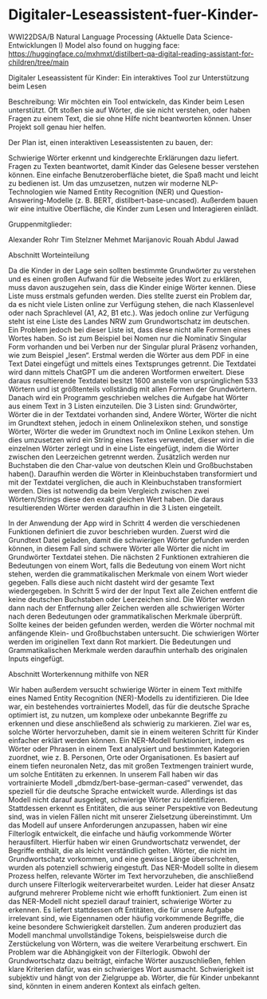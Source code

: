 # Digitaler-Leseassistent-fuer-Kinder-
WWI22DSA/B Natural Language Processing (Aktuelle Data Science-Entwicklungen I)
Model also found on hugging face:
https://huggingface.co/mxhmxt/distilbert-qa-digital-reading-assistant-for-children/tree/main

Digitaler Leseassistent für Kinder: 
Ein interaktives Tool zur Unterstützung beim Lesen


Beschreibung:
Wir möchten ein Tool entwickeln, das Kinder beim Lesen unterstützt. Oft stoßen sie auf Wörter, die sie nicht verstehen, oder haben Fragen zu einem Text, die sie ohne Hilfe nicht beantworten können. Unser Projekt soll genau hier helfen.


Der Plan ist, einen interaktiven Leseassistenten zu bauen, der:

Schwierige Wörter erkennt und kindgerechte Erklärungen dazu liefert.
Fragen zu Texten beantwortet, damit Kinder das Gelesene besser verstehen können.
Eine einfache Benutzeroberfläche bietet, die Spaß macht und leicht zu bedienen ist.
Um das umzusetzen, nutzen wir moderne NLP-Technologien wie Named Entity Recognition (NER) und Question-Answering-Modelle (z. B. BERT, distilbert-base-uncased). Außerdem bauen wir eine intuitive Oberfläche, die Kinder zum Lesen und Interagieren einlädt.

Gruppenmitglieder:

Alexander Rohr
Tim Stelzner
Mehmet Marijanovic
Rouah Abdul Jawad



Abschnitt Worteinteilung

Da die Kinder in der Lage sein sollten bestimmte Grundwörter zu verstehen und es einen großen Aufwand für die Webseite jedes Wort zu erklären, muss davon auszugehen sein, dass die Kinder einige Wörter kennen. Diese Liste muss erstmals gefunden werden. Dies stellte zuerst ein Problem dar, da es nicht viele Listen online zur Verfügung stehen, die nach Klassenlevel oder nach Sprachlevel (A1, A2, B1 etc.). Was jedoch online zur Verfügung steht ist eine Liste des Landes NRW zum Grundwortschatz im deutschen. Ein Problem jedoch bei dieser Liste ist, dass diese nicht alle Formen eines Wortes haben. So ist zum Beispiel bei Nomen nur die Nominativ Singular Form vorhanden und bei Verben nur der Singular plural Präsenz vorhanden, wie zum Beispiel „lesen“.
Erstmal werden die Wörter aus dem PDF in eine Text Datei eingefügt und mittels eines Textsprunges getrennt. Die Textdatei wird dann mittels ChatGPT um die anderen Wortformen erweitert. Diese daraus resultierende Textdatei besitzt 1600  anstelle von ursprünglichen 533 Wörtern und ist größtenteils vollständig mit allen Formen der Grundwörtern.
Danach wird ein Programm geschrieben welches die Aufgabe hat Wörter aus einem Text in 3 Listen einzuteilen. Die 3 Listen sind: Grundwörter, Wörter die in der Textdatei vorhanden sind, Andere Wörter, Wörter die nicht im Grundtext stehen, jedoch in einem Onlinelexikon stehen, und sonstige Wörter, Wörter die weder im Grundtext noch im Online Lexikon stehen. Um dies umzusetzen wird ein String eines Textes verwendet, dieser wird in die einzelnen Wörter zerlegt und in eine Liste eingefügt, indem die Wörter zwischen den Leerzeichen getrennt werden. Zusätzlich werden nur Buchstaben die den Char-value von deutschen Klein und Großbuchstaben haben(). Daraufhin werden die Wörter in Kleinbuchstaben transformiert und mit der Textdatei verglichen, die auch in Kleinbuchstaben transformiert werden. Dies ist notwendig da beim Vergleich zwischen zwei Wörtern/Strings diese den exakt gleichen Wert haben. Die daraus resultierenden Wörter werden daraufhin in die 3 Listen eingeteilt. 

In der Anwendung der App wird in Schritt 4 werden die verschiedenen Funktionen definiert die zuvor beschrieben wurden. Zuerst wird die Grundtext Datei geladen, damit die schwierigen Wörter gefunden werden können, in diesem Fall sind schwere Wörter alle Wörter die nicht im Grundwörter Textdatei stehen. Die nächsten 2 Funktionen extrahieren die Bedeutungen von einem Wort, falls die Bedeutung von einem Wort nicht stehen, werden die grammatikalischen Merkmale von einem Wort wieder gegeben. Falls diese auch nicht dasteht wird der gesamte Text wiedergegeben. In Schritt 5 wird der der Input Text alle Zeichen entfernt die keine deutschen Buchstaben  oder Leerzeichen sind. Die Wörter werden dann nach der Entfernung aller Zeichen werden alle schwierigen Wörter nach deren Bedeutungen oder grammatikalischen Merkmale überprüft. Sollte keines der beiden gefunden werden, werden die Wörter nochmal mit anfängende Klein- und Großbuchstaben untersucht. Die schwierigen Wörter werden im originellen Text dann Rot markiert. Die Bedeutungen und Grammatikalischen Merkmale werden daraufhin unterhalb des originalen Inputs eingefügt.

Abschnitt Worterkennung mithilfe von NER

Wir haben außerdem versucht schwierige Wörter in einem Text mithilfe eines Named Entity Recognition (NER)-Modells zu identifizieren. Die Idee war, ein bestehendes vortrainiertes Modell, das für die deutsche Sprache optimiert ist, zu nutzen, um komplexe oder unbekannte Begriffe zu erkennen und diese anschließend als schwierig zu markieren. Ziel war es, solche Wörter hervorzuheben, damit sie in einem weiteren Schritt für Kinder einfacher erklärt werden können.
Ein NER-Modell funktioniert, indem es Wörter oder Phrasen in einem Text analysiert und bestimmten Kategorien zuordnet, wie z. B. Personen, Orte oder Organisationen. Es basiert auf einem tiefen neuronalen Netz, das mit großen Textmengen trainiert wurde, um solche Entitäten zu erkennen. In unserem Fall haben wir das vortrainierte Modell „dbmdz/bert-base-german-cased“ verwendet, das speziell für die deutsche Sprache entwickelt wurde. Allerdings ist das Modell nicht darauf ausgelegt, schwierige Wörter zu identifizieren. Stattdessen erkennt es Entitäten, die aus seiner Perspektive von Bedeutung sind, was in vielen Fällen nicht mit unserer Zielsetzung übereinstimmt.
Um das Modell auf unsere Anforderungen anzupassen, haben wir eine Filterlogik entwickelt, die einfache und häufig vorkommende Wörter herausfiltert. Hierfür haben wir einen Grundwortschatz verwendet, der Begriffe enthält, die als leicht verständlich gelten. Wörter, die nicht im Grundwortschatz vorkommen, und eine gewisse Länge überschreiten, wurden als potenziell schwierig eingestuft. Das NER-Modell sollte in diesem Prozess helfen, relevante Wörter im Text hervorzuheben, die anschließend durch unsere Filterlogik weiterverarbeitet wurden.
Leider hat dieser Ansatz aufgrund mehrerer Probleme nicht wie erhofft funktioniert. Zum einen ist das NER-Modell nicht speziell darauf trainiert, schwierige Wörter zu erkennen. Es liefert stattdessen oft Entitäten, die für unsere Aufgabe irrelevant sind, wie Eigennamen oder häufig vorkommende Begriffe, die keine besondere Schwierigkeit darstellen. Zum anderen produziert das Modell manchmal unvollständige Tokens, beispielsweise durch die Zerstückelung von Wörtern, was die weitere Verarbeitung erschwert.
Ein Problem war die Abhängigkeit von der Filterlogik. Obwohl der Grundwortschatz dazu beiträgt, einfache Wörter auszuschließen, fehlen klare Kriterien dafür, was ein schwieriges Wort ausmacht. Schwierigkeit ist subjektiv und hängt von der Zielgruppe ab. Wörter, die für Kinder unbekannt sind, könnten in einem anderen Kontext als einfach gelten.
